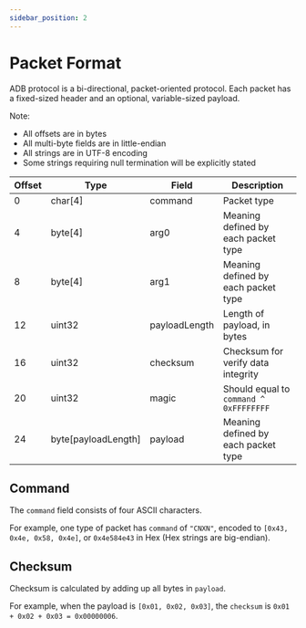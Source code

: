 ```yaml
---
sidebar_position: 2
---
```


# Packet Format

ADB protocol is a bi-directional, packet-oriented protocol. Each packet has a fixed-sized header and an optional, variable-sized payload.

Note:

* All offsets are in bytes
* All multi-byte fields are in little-endian
* All strings are in UTF-8 encoding
* Some strings requiring null termination will be explicitly stated

| Offset | Type                | Field         | Description                            |
| ------ | ------------------- | ------------- | -------------------------------------- |
| 0      | char[4]             | command       | Packet type                            |
| 4      | byte[4]             | arg0          | Meaning defined by each packet type    |
| 8      | byte[4]             | arg1          | Meaning defined by each packet type    |
| 12     | uint32              | payloadLength | Length of payload, in bytes            |
| 16     | uint32              | checksum      | Checksum for verify data integrity     |
| 20     | uint32              | magic         | Should equal to `command ^ 0xFFFFFFFF` |
| 24     | byte[payloadLength] | payload       | Meaning defined by each packet type    |

## Command

The `command` field consists of four ASCII characters.

For example, one type of packet has `command` of `"CNXN"`, encoded to `[0x43, 0x4e, 0x58, 0x4e]`, or `0x4e584e43` in Hex (Hex strings are big-endian).

## Checksum

Checksum is calculated by adding up all bytes in `payload`.

For example, when the payload is `[0x01, 0x02, 0x03]`, the `checksum` is `0x01 + 0x02 + 0x03 = 0x00000006`.
